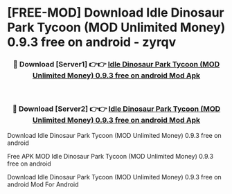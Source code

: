 # [FREE-MOD] Download Idle Dinosaur Park Tycoon (MOD Unlimited Money) 0.9.3 free on android - zyrqv


<div align="center">
<h3>🔴 Download [Server1] 👉👉 <a href="https://apk-comot.site?title=Idle_Dinosaur_Park_Tycoon_(MOD_Unlimited_Money)_0.9.3_free_on_android">Idle Dinosaur Park Tycoon (MOD Unlimited Money) 0.9.3 free on android Mod Apk</a></h3><br>

<h3>🔴 Download [Server2] 👉👉 <a href="https://apk-comot.site?title=Idle_Dinosaur_Park_Tycoon_(MOD_Unlimited_Money)_0.9.3_free_on_android">Idle Dinosaur Park Tycoon (MOD Unlimited Money) 0.9.3 free on android Mod Apk</a></h3>
</div>



Download Idle Dinosaur Park Tycoon (MOD Unlimited Money) 0.9.3 free on android 

Free APK MOD Idle Dinosaur Park Tycoon (MOD Unlimited Money) 0.9.3 free on android 

Download Idle Dinosaur Park Tycoon (MOD Unlimited Money) 0.9.3 free on android Mod For Android

